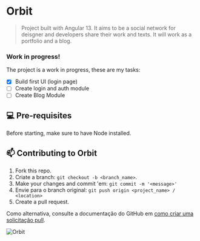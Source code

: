 # Orbit

> Project built with Angular 13. It aims to be a social network for deisgner and developers share their work and texts. It will work as a portfolio and a blog.

### Work in progress!


The project is a work in progress, these are my tasks:

- [x] Build first UI (login page)
- [ ] Create login and auth module
- [ ] Create Blog Module

## 💻 Pre-requisites

Before starting, make sure to have Node installed.

## 📫 Contributing to Orbit

1. Fork this repo.
2. Criate a branch: `git checkout -b <branch_name>`.
3. Make your changes and commit 'em: `git commit -m '<message>'`
4. Envie para o branch original: `git push origin <project_name> / <location>`
5. Create a pull request.

Como alternativa, consulte a documentação do GitHub em [como criar uma solicitação pull](https://help.github.com/en/github/collaborating-with-issues-and-pull-requests/creating-a-pull-request).

![Orbit](https://user-images.githubusercontent.com/56682712/210123429-97eea1ee-ece8-4b95-8b90-3279fd5bfc38.png)
